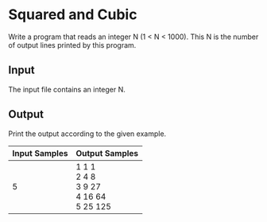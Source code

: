 # Squared and Cubic
Write a program that reads an integer N (1 < N < 1000). This N is the number of output lines printed by this program.

## Input
The input file contains an integer N.

## Output
Print the output according to the given example.

| Input Samples |                    Output Samples                   |
|---------------|-----------------------------------------------------|
| 5             | 1 1 1<br> 2 4 8<br> 3 9 27<br> 4 16 64<br> 5 25 125 |